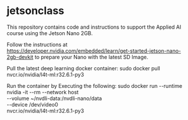 # jetsonclass
This repository contains code and instructions to support the Applied AI course using the Jetson Nano 2GB.

Follow the instructions at https://developer.nvidia.com/embedded/learn/get-started-jetson-nano-2gb-devkit to prepare your Nano with the latest SD Image.

Pull the latest deep learning docker container:
sudo docker pull nvcr.io/nvidia/l4t-ml:r32.6.1-py3

Run the container by Executing the following:
sudo docker run --runtime nvidia -it --rm --network host \
    --volume ~/nvdli-data:/nvdli-nano/data \
    --device /dev/video0 \
nvcr.io/nvidia/l4t-ml:r32.6.1-py3
